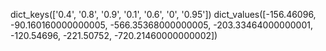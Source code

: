 dict_keys(['0.4', '0.8', '0.9', '0.1', '0.6', '0', '0.95'])
dict_values([-156.46096, -90.160160000000005, -566.35368000000005, -203.33464000000001, -120.54696, -221.50752, -720.21460000000002])